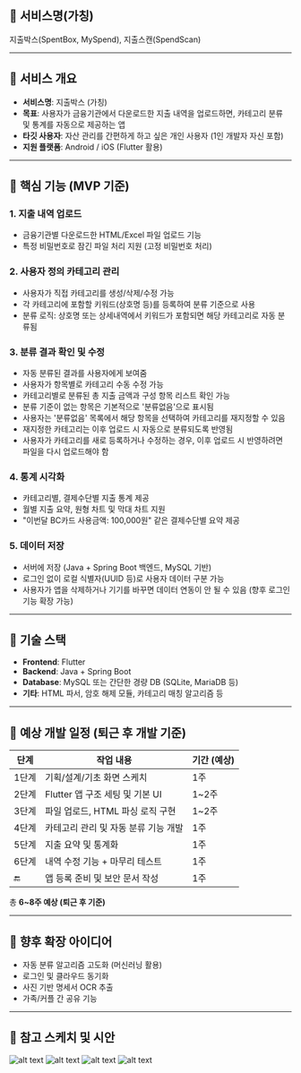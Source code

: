 ## 📔 서비스명(가칭)

지출박스(SpentBox, MySpend), 지출스캔(SpendScan)

---

## 🧭 서비스 개요

- **서비스명**: 지출박스 (가칭)
- **목표**: 사용자가 금융기관에서 다운로드한 지출 내역을 업로드하면, 카테고리 분류 및 통계를 자동으로 제공하는 앱
- **타깃 사용자**: 자산 관리를 간편하게 하고 싶은 개인 사용자 (1인 개발자 자신 포함)
- **지원 플랫폼**: Android / iOS (Flutter 활용)

---

## 🔧 핵심 기능 (MVP 기준)

### 1. 지출 내역 업로드

- 금융기관별 다운로드한 HTML/Excel 파일 업로드 기능
- 특정 비밀번호로 잠긴 파일 처리 지원 (고정 비밀번호 처리)

### 2. 사용자 정의 카테고리 관리

- 사용자가 직접 카테고리를 생성/삭제/수정 가능
- 각 카테고리에 포함할 키워드(상호명 등)를 등록하여 분류 기준으로 사용
- 분류 로직: 상호명 또는 상세내역에서 키워드가 포함되면 해당 카테고리로 자동 분류됨

### 3. 분류 결과 확인 및 수정

- 자동 분류된 결과를 사용자에게 보여줌
- 사용자가 항목별로 카테고리 수동 수정 가능
- 카테고리별로 분류된 총 지출 금액과 구성 항목 리스트 확인 가능
- 분류 기준이 없는 항목은 기본적으로 '분류없음'으로 표시됨
- 사용자는 '분류없음' 목록에서 해당 항목을 선택하여 카테고리를 재지정할 수 있음
- 재지정한 카테고리는 이후 업로드 시 자동으로 분류되도록 반영됨
- 사용자가 카테고리를 새로 등록하거나 수정하는 경우, 이후 업로드 시 반영하려면 파일을 다시 업로드해야 함

### 4. 통계 시각화

- 카테고리별, 결제수단별 지출 통계 제공
- 월별 지출 요약, 원형 차트 및 막대 차트 지원
- "이번달 BC카드 사용금액: 100,000원" 같은 결제수단별 요약 제공

### 5. 데이터 저장

- 서버에 저장 (Java + Spring Boot 백엔드, MySQL 기반)
- 로그인 없이 로컬 식별자(UUID 등)로 사용자 데이터 구분 가능
- 사용자가 앱을 삭제하거나 기기를 바꾸면 데이터 연동이 안 될 수 있음 (향후 로그인 기능 확장 가능)

---

## 🧱 기술 스택

- **Frontend**: Flutter
- **Backend**: Java + Spring Boot
- **Database**: MySQL 또는 간단한 경량 DB (SQLite, MariaDB 등)
- **기타**: HTML 파서, 암호 해제 모듈, 카테고리 매칭 알고리즘 등

---

## 📅 예상 개발 일정 (퇴근 후 개발 기준)

| 단계  | 작업 내용                            | 기간 (예상) |
| ----- | ------------------------------------ | ----------- |
| 1단계 | 기획/설계/기초 화면 스케치           | 1주         |
| 2단계 | Flutter 앱 구조 세팅 및 기본 UI      | 1~2주       |
| 3단계 | 파일 업로드, HTML 파싱 로직 구현     | 1~2주       |
| 4단계 | 카테고리 관리 및 자동 분류 기능 개발 | 1주         |
| 5단계 | 지출 요약 및 통계화                  | 1주         |
| 6단계 | 내역 수정 기능 + 마무리 테스트       | 1주         |
| 🔚    | 앱 등록 준비 및 보안 문서 작성       | 1주         |

총 **6~8주 예상 (퇴근 후 기준)**

---

## 📌 향후 확장 아이디어

- 자동 분류 알고리즘 고도화 (머신러닝 활용)
- 로그인 및 클라우드 동기화
- 사진 기반 명세서 OCR 추출
- 가족/커플 간 공유 기능

---

## 📁 참고 스케치 및 시안

![alt text](assets/images/Home.jpg)
![alt text](assets/images/Home-empty.jpg)
![alt text](assets/images/upload.jpg)
![alt text](assets/images/upload-분석.jpg)
